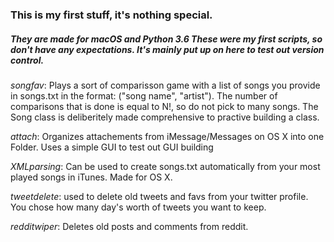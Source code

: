 ### This is my first stuff, it's nothing special.

##### They are made for macOS and Python 3.6 These were my first scripts, so don't have any expectations. It's mainly put up on here to test out version control.

*songfav*: Plays a sort of comparisson game with a list of songs you provide in songs.txt in the format: ("song name", "artist").
The number of comparisons that is done is equal to N!, so do not pick to many songs. The Song class is deliberitely made comprehensive to practive building a class.

*attach*: Organizes attachements from iMessage/Messages on OS X into one Folder.
Uses a simple GUI to test out GUI building

*XMLparsing*: Can be used to create songs.txt automatically from your most played songs in iTunes. Made for OS X.

*tweetdelete*: used to delete old tweets and favs from your twitter profile. You chose
how many day's worth of tweets you want to keep.

*redditwiper*: Deletes old posts and comments from reddit.
